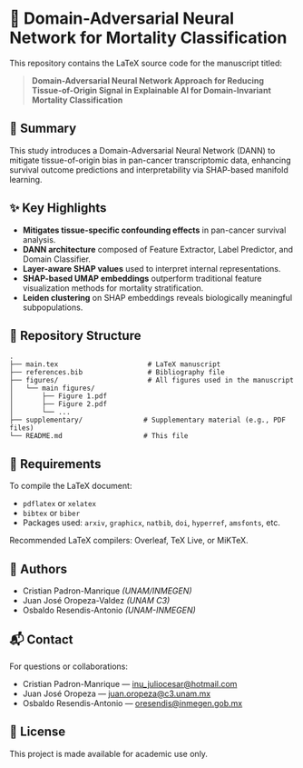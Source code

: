 # 🧠 Domain-Adversarial Neural Network for Mortality Classification

This repository contains the LaTeX source code for the manuscript titled:

> **Domain-Adversarial Neural Network Approach for Reducing Tissue-of-Origin Signal in Explainable AI for Domain-Invariant Mortality Classification**

## 📄 Summary

This study introduces a Domain-Adversarial Neural Network (DANN) to mitigate tissue-of-origin bias in pan-cancer transcriptomic data, enhancing survival outcome predictions and interpretability via SHAP-based manifold learning.

## ✨ Key Highlights

- **Mitigates tissue-specific confounding effects** in pan-cancer survival analysis.
- **DANN architecture** composed of Feature Extractor, Label Predictor, and Domain Classifier.
- **Layer-aware SHAP values** used to interpret internal representations.
- **SHAP-based UMAP embeddings** outperform traditional feature visualization methods for mortality stratification.
- **Leiden clustering** on SHAP embeddings reveals biologically meaningful subpopulations.

## 📁 Repository Structure

```
.
├── main.tex                      # LaTeX manuscript
├── references.bib                # Bibliography file
├── figures/                      # All figures used in the manuscript
│   └── main figures/
│       ├── Figure 1.pdf
│       ├── Figure 2.pdf
│       └── ...
├── supplementary/               # Supplementary material (e.g., PDF files)
└── README.md                    # This file
```

## 🧪 Requirements

To compile the LaTeX document:

- `pdflatex` or `xelatex`
- `bibtex` or `biber`
- Packages used: `arxiv`, `graphicx`, `natbib`, `doi`, `hyperref`, `amsfonts`, etc.

Recommended LaTeX compilers: Overleaf, TeX Live, or MiKTeX.

## 🧬 Authors

- Cristian Padron-Manrique *(UNAM/INMEGEN)*
- Juan José Oropeza-Valdez *(UNAM C3)*
- Osbaldo Resendis-Antonio *(UNAM-INMEGEN)*

## 📬 Contact

For questions or collaborations:

- Cristian Padron-Manrique — inu_juliocesar@hotmail.com
- Juan José Oropeza — juan.oropeza@c3.unam.mx
- Osbaldo Resendis-Antonio — oresendis@inmegen.gob.mx

## 📜 License

This project is made available for academic use only.

